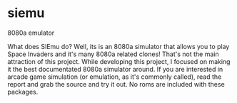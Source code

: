 siemu
=====

8080a emulator

What does SIEmu do?  Well, its is an 8080a simulator that allows you to play Space Invaders and it's many 8080a related clones!  That's not the main attraction of this project.  While developing this project, I focused on making it the best documentated 8080a simulator around. If you are interested in arcade game simulation (or emulation, as it's commonly called), read the report and grab the source and try it out.  No roms are included with these packages.

